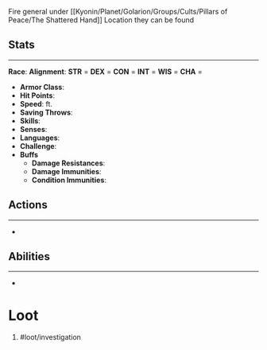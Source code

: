 Fire general under [[Kyonin/Planet/Golarion/Groups/Cults/Pillars of Peace/The Shattered Hand]]
Location they can be found

## Stats
---
**Race**:
**Alignment**:
	**STR** = 
	**DEX** = 
	**CON** = 
	**INT** = 
	**WIS** = 
	**CHA** = 
-   **Armor Class**:
-   **Hit Points**:
-   **Speed**: ft.
-   **Saving Throws**:
-   **Skills**:
-   **Senses**: 
-   **Languages**: 
-   **Challenge**: 
-   **Buffs**
	-   **Damage Resistances**:
	-   **Damage Immunities**:
	-   **Condition Immunities**:

## Actions
---
- 

## Abilities
---
-   

# Loot
1. #loot/investigation 
	